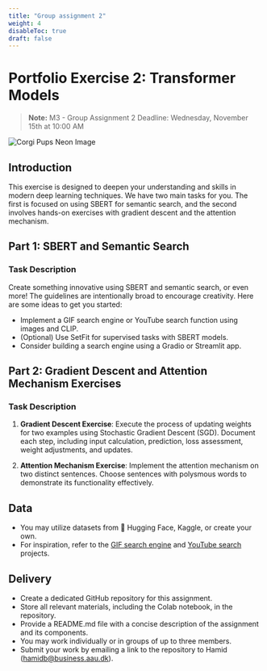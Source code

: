 ```yaml
---
title: "Group assignment 2"
weight: 4
disableToc: true
draft: false
---
```


# Portfolio Exercise 2: Transformer Models
> **Note:** M3 - Group Assignment 2 Deadline: Wednesday, November 15th at 10:00 AM


![Corgi Pups Neon Image](/ds22/images/corgi_pups_neon.png)

## Introduction

This exercise is designed to deepen your understanding and skills in modern deep learning techniques. We have two main tasks for you. The first is focused on using SBERT for semantic search, and the second involves hands-on exercises with gradient descent and the attention mechanism.

## Part 1: SBERT and Semantic Search

### Task Description

Create something innovative using SBERT and semantic search, or even more! The guidelines are intentionally broad to encourage creativity. Here are some ideas to get you started:

- Implement a GIF search engine or YouTube search function using images and CLIP.
- (Optional) Use SetFit for supervised tasks with SBERT models.
- Consider building a search engine using a Gradio or Streamlit app.

## Part 2: Gradient Descent and Attention Mechanism Exercises

### Task Description

1. **Gradient Descent Exercise**: Execute the process of updating weights for two examples using Stochastic Gradient Descent (SGD). Document each step, including input calculation, prediction, loss assessment, weight adjustments, and updates.

2. **Attention Mechanism Exercise**: Implement the attention mechanism on two distinct sentences. Choose sentences with polysmous words to demonstrate its functionality effectively.

## Data

- You may utilize datasets from 🤗 Hugging Face, Kaggle, or create your own.
- For inspiration, refer to the [GIF search engine](https://www.pinecone.io/learn/gif-search/) and [YouTube search](https://www.pinecone.io/learn/youtube-search/) projects.

## Delivery

- Create a dedicated GitHub repository for this assignment.
- Store all relevant materials, including the Colab notebook, in the repository.
- Provide a README.md file with a concise description of the assignment and its components.
- You may work individually or in groups of up to three members.
- Submit your work by emailing a link to the repository to Hamid (hamidb@business.aau.dk).



